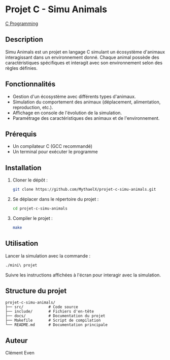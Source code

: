 # Projet C - Simu Animals

[C Programming](https://img.shields.io/badge/Language-C-blue.svg)

## Description
Simu Animals est un projet en langage C simulant un écosystème d'animaux interagissant dans un environnement donné. Chaque animal possède des caractéristiques spécifiques et interagit avec son environnement selon des règles définies.

## Fonctionnalités
- Gestion d'un écosystème avec différents types d'animaux.
- Simulation du comportement des animaux (déplacement, alimentation, reproduction, etc.).
- Affichage en console de l'évolution de la simulation.
- Paramétrage des caractéristiques des animaux et de l'environnement.

## Prérequis
- Un compilateur C (GCC recommandé)
- Un terminal pour exécuter le programme

## Installation
1. Cloner le dépôt :
   ```sh
   git clone https://github.com/MythaelX/projet-c-simu-animals.git
   ```
2. Se déplacer dans le répertoire du projet :
   ```sh
   cd projet-c-simu-animals
   ```
3. Compiler le projet :
   ```sh
   make
   ```

## Utilisation
Lancer la simulation avec la commande :
```sh
./mini\ projet
```
Suivre les instructions affichées à l'écran pour interagir avec la simulation.

## Structure du projet
```
projet-c-simu-animals/
├── src/           # Code source
├── include/       # Fichiers d'en-tête
├── docs/          # Documentation du projet
├── Makefile       # Script de compilation
└── README.md      # Documentation principale
```

## Auteur
Clément Even
